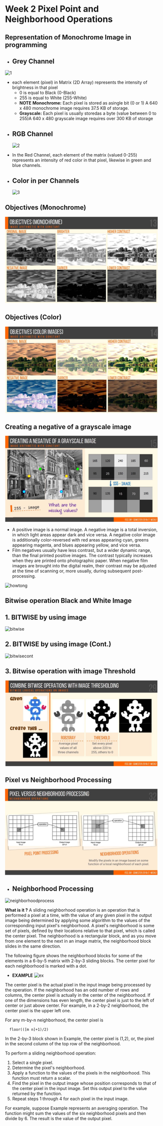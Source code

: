 # Week 2 Pixel Point and Neighborhood Operations

## Representation of Monochrome Image in programming
  - ## Grey Channel
   ![1](https://www.spacetelescope.org/static/projects/img/imgproc_fig2.jpg)
  * each element (pixel) in Matrix (2D Array) represents the intensity of brightness in that pixel 
    * 0 is equal to Black (0-Black)
    * 255 is equal to White (255-White)
    *  **NOTE** **Monochrome:** Each pixel is stored as asingle bit (0 or 1) A 640 x 480 monochrome image requires 37.5 KB of storage.
    *  **Grayscale:** Each pixel is usually storedas a byte (value between 0
to 255)A 640 x 480 grayscale image requires over 300 KB of storage

  - ## RGB Channel 
    ![2](https://www.researchgate.net/profile/Dennis_Wee_Neo/publication/260038465/figure/fig1/AS:297304901865489@1447894420867/Results-of-image-processing-by-MATLAB-a-RGB-matrix-for-original-image-b-simu-lated.png)
  * In the Red Channel, each element of the matrix (valued 0-255) represents an intensity of red color in that pixel, likewise in green and blue channels.
  - ## Color in per Channels
    ![3](https://slideplayer.com/slide/9806828/32/images/43/Comparison+RGB+CMY+CMYK+YIQ+HSV+HSL.jpg)
## Objectives (Monochrome)
  ![mono](https://raw.githubusercontent.com/SunatP/ITCS381_Multimedia/master/img/monochrome.jpg)
## Objectives (Color)  
  ![color](https://raw.githubusercontent.com/SunatP/ITCS381_Multimedia/master/img/color.jpg)
## Creating a negative of a grayscale image
  ![neg](https://raw.githubusercontent.com/SunatP/ITCS381_Multimedia/master/img/negative.jpg)
  - A positive image is a normal image. A negative image is a total inversion, in which light areas appear dark and vice versa. A negative color image is additionally color-reversed with red areas appearing cyan, greens appearing magenta, and blues appearing yellow, and vice versa.
  - Film negatives usually have less contrast, but a wider dynamic range, than the final printed positive images. The contrast typically increases when they are printed onto photographic paper. When negative film images are brought into the digital realm, their contrast may be adjusted at the time of scanning or, more usually, during subsequent post-processing. 

  ![howtong](https://upload.wikimedia.org/wikipedia/commons/b/b3/Photographic_processing.jpg)

## Bitwise operation Black and White Image
## 1. BITWISE by using image
![bitwise](http://wiki.lofarolabs.com/images/0/09/Bitwise.jpg)
 ## 2. BITWISE by using image (Cont.)
 ![bitwisecont](http://2.bp.blogspot.com/-8VMKL0rc9lI/UsuRPuajCqI/AAAAAAAABUc/tXJmVxi_g3Y/s1600/bitwiseOperators.JPG)
 ## 3. Bitwise operation with image Threshold
 ![bitwise2](https://raw.githubusercontent.com/SunatP/ITCS381_Multimedia/master/img/bitwise.jpg)

## Pixel vs Neighborhood Processing
 ![imgprocess](https://raw.githubusercontent.com/SunatP/ITCS381_Multimedia/master/img/imgprocess.jpg)
  - ## Neighborhood Processing 
  ![neighborhoodprocess](http://what-when-how.com/wp-content/uploads/2012/07/tmp26dc134_thumb.png)
 
  **What is it ?** A sliding neighborhood operation is an operation that is performed a pixel at a time, with the value of any given pixel in the output image being determined by applying some algorithm to the values of the corresponding input pixel's neighborhood. A pixel's neighborhood is some set of pixels, defined by their locations relative to that pixel, which is called the center pixel. The neighborhood is a rectangular block, and as you move from one element to the next in an image matrix, the neighborhood block slides in the same direction. 
  
  The following figure shows the neighborhood blocks for some of the elements in a 6-by-5 matrix with 2-by-3 sliding blocks. The center pixel for each neighborhood is marked with a dot.
   
  - **EXAMPLE**
    ![ex](https://edoras.sdsu.edu/doc/matlab/toolbox/images/blocka.gif)

The center pixel is the actual pixel in the input image being processed by the operation. If the neighborhood has an odd number of rows and columns, the center pixel is actually in the center of the neighborhood. If one of the dimensions has even length, the center pixel is just to the left of center or just above center. For example, in a 2-by-2 neighborhood, the center pixel is the upper left one.

For any m-by-n neighborhood, the center pixel is
```
  floor(([m n]+1)/2) 
```   

In the 2-by-3 block shown in Example, the center pixel is (1,2), or, the pixel in the second column of the top row of the neighborhood.

To perform a sliding neighborhood operation:

   1. Select a single pixel.
   2. Determine the pixel's neighborhood.
   3. Apply a function to the values of the pixels in the neighborhood. This function must return a scalar.
   4. Find the pixel in the output image whose position corresponds to that of the center pixel in the input image. Set this output pixel to the value returned by the function.
   5. Repeat steps 1 through 4 for each pixel in the input image.

For example, suppose Example represents an averaging operation. The function might sum the values of the six neighborhood pixels and then divide by 6. The result is the value of the output pixel.
